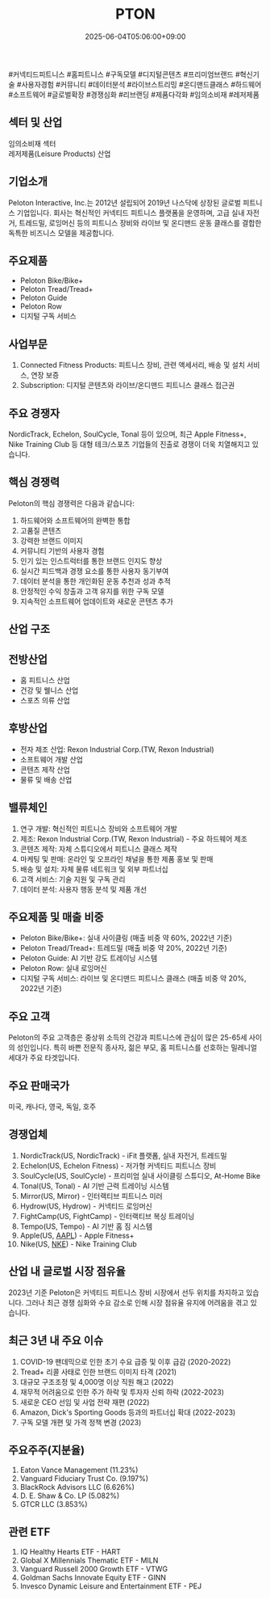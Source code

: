 ﻿---
title: "PTON"
date: 2025-06-04T05:06:00+09:00
lastmod: 2025-06-04T05:06:00+09:00
type: docs
sidebar:
  open: true
weight: 715
---
<div style="display:none">
  <meta property="article:published_time" content="2025-06-03T20:06:00Z" />
  <meta property="article:modified_time" content="2025-06-03T20:06:00Z" />
</div>
#커넥티드피트니스 #홈피트니스 #구독모델 #디지털콘텐츠 #프리미엄브랜드 #혁신기술 #사용자경험 #커뮤니티 #데이터분석 #라이브스트리밍 #온디맨드클래스 #하드웨어 #소프트웨어 #글로벌확장 #경쟁심화 #리브랜딩 #제품다각화 #임의소비재 #레저제품

## 섹터 및 산업

임의소비재 섹터  
레저제품(Leisure Products) 산업

## 기업소개

Peloton Interactive, Inc.는 2012년 설립되어 2019년 나스닥에 상장된 글로벌 피트니스 기업입니다. 회사는 혁신적인 커넥티드 피트니스 플랫폼을 운영하며, 고급 실내 자전거, 트레드밀, 로잉머신 등의 피트니스 장비와 라이브 및 온디맨드 운동 클래스를 결합한 독특한 비즈니스 모델을 제공합니다.

## 주요제품

- Peloton Bike/Bike+
- Peloton Tread/Tread+
- Peloton Guide
- Peloton Row
- 디지털 구독 서비스

## 사업부문

1. Connected Fitness Products: 피트니스 장비, 관련 액세서리, 배송 및 설치 서비스, 연장 보증
2. Subscription: 디지털 콘텐츠와 라이브/온디맨드 피트니스 클래스 접근권

## 주요 경쟁자

NordicTrack, Echelon, SoulCycle, Tonal 등이 있으며, 최근 Apple Fitness+, Nike Training Club 등 대형 테크/스포츠 기업들의 진출로 경쟁이 더욱 치열해지고 있습니다.

## 핵심 경쟁력

Peloton의 핵심 경쟁력은 다음과 같습니다:

1. 하드웨어와 소프트웨어의 완벽한 통합
2. 고품질 콘텐츠
3. 강력한 브랜드 이미지
4. 커뮤니티 기반의 사용자 경험
5. 인기 있는 인스트럭터를 통한 브랜드 인지도 향상
6. 실시간 피드백과 경쟁 요소를 통한 사용자 동기부여
7. 데이터 분석을 통한 개인화된 운동 추천과 성과 추적
8. 안정적인 수익 창출과 고객 유지를 위한 구독 모델
9. 지속적인 소프트웨어 업데이트와 새로운 콘텐츠 추가

## 산업 구조

## 전방산업

- 홈 피트니스 산업
- 건강 및 웰니스 산업
- 스포츠 의류 산업

## 후방산업

- 전자 제조 산업: Rexon Industrial Corp.(TW, Rexon Industrial)
- 소프트웨어 개발 산업
- 콘텐츠 제작 산업
- 물류 및 배송 산업

## 밸류체인

1. 연구 개발: 혁신적인 피트니스 장비와 소프트웨어 개발
2. 제조: Rexon Industrial Corp.(TW, Rexon Industrial) - 주요 하드웨어 제조
3. 콘텐츠 제작: 자체 스튜디오에서 피트니스 클래스 제작
4. 마케팅 및 판매: 온라인 및 오프라인 채널을 통한 제품 홍보 및 판매
5. 배송 및 설치: 자체 물류 네트워크 및 외부 파트너십
6. 고객 서비스: 기술 지원 및 구독 관리
7. 데이터 분석: 사용자 행동 분석 및 제품 개선

## 주요제품 및 매출 비중

- Peloton Bike/Bike+: 실내 사이클링 (매출 비중 약 60%, 2022년 기준)
- Peloton Tread/Tread+: 트레드밀 (매출 비중 약 20%, 2022년 기준)
- Peloton Guide: AI 기반 강도 트레이닝 시스템
- Peloton Row: 실내 로잉머신
- 디지털 구독 서비스: 라이브 및 온디맨드 피트니스 클래스 (매출 비중 약 20%, 2022년 기준)

## 주요 고객

Peloton의 주요 고객층은 중상위 소득의 건강과 피트니스에 관심이 많은 25-65세 사이의 성인입니다. 특히 바쁜 전문직 종사자, 젊은 부모, 홈 피트니스를 선호하는 밀레니얼 세대가 주요 타겟입니다.

## 주요 판매국가

미국, 캐나다, 영국, 독일, 호주

## 경쟁업체

1. NordicTrack(US, NordicTrack) - iFit 플랫폼, 실내 자전거, 트레드밀
2. Echelon(US, Echelon Fitness) - 저가형 커넥티드 피트니스 장비
3. SoulCycle(US, SoulCycle) - 프리미엄 실내 사이클링 스튜디오, At-Home Bike
4. Tonal(US, Tonal) - AI 기반 근력 트레이닝 시스템
5. Mirror(US, Mirror) - 인터랙티브 피트니스 미러
6. Hydrow(US, Hydrow) - 커넥티드 로잉머신
7. FightCamp(US, FightCamp) - 인터랙티브 복싱 트레이닝
8. Tempo(US, Tempo) - AI 기반 홈 짐 시스템
9. Apple(US, [AAPL](/company-analysis/aapl/)) - Apple Fitness+
10. Nike(US, [NKE](/company-analysis/nke/)) - Nike Training Club

## 산업 내 글로벌 시장 점유율

2023년 기준 Peloton은 커넥티드 피트니스 장비 시장에서 선두 위치를 차지하고 있습니다. 그러나 최근 경쟁 심화와 수요 감소로 인해 시장 점유율 유지에 어려움을 겪고 있습니다.

## 최근 3년 내 주요 이슈

1. COVID-19 팬데믹으로 인한 초기 수요 급증 및 이후 급감 (2020-2022)
2. Tread+ 리콜 사태로 인한 브랜드 이미지 타격 (2021)
3. 대규모 구조조정 및 4,000명 이상 직원 해고 (2022)
4. 재무적 어려움으로 인한 주가 하락 및 투자자 신뢰 하락 (2022-2023)
5. 새로운 CEO 선임 및 사업 전략 재편 (2022)
6. Amazon, Dick's Sporting Goods 등과의 파트너십 확대 (2022-2023)
7. 구독 모델 개편 및 가격 정책 변경 (2023)

## 주요주주(지분율)

1. Eaton Vance Management (11.23%)
2. Vanguard Fiduciary Trust Co. (9.197%)
3. BlackRock Advisors LLC (6.626%)
4. D. E. Shaw & Co. LP (5.082%)
5. GTCR LLC (3.853%)

## 관련 ETF

1. IQ Healthy Hearts ETF - HART
2. Global X Millennials Thematic ETF - MILN
3. Vanguard Russell 2000 Growth ETF - VTWG
4. Goldman Sachs Innovate Equity ETF - GINN
5. Invesco Dynamic Leisure and Entertainment ETF - PEJ
